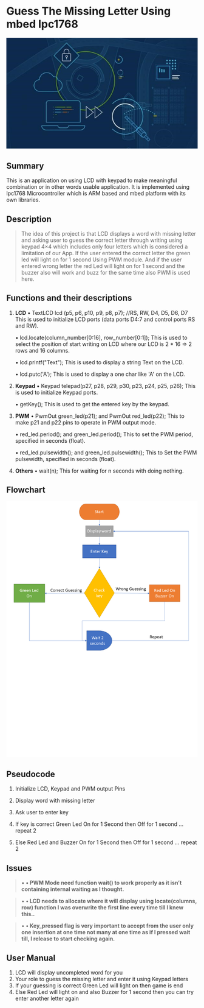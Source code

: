 # Guess The Missing Letter Using mbed lpc1768
![alt text](https://github.com/MohamedOsamaAhmed/Guess-The-Missing-Letter-Using-mbed-lpc1768/blob/main/logo.jpg?raw=true)

## Summary 
This is an application on using LCD with keypad to make meaningful combination or in other words usable application. It is implemented using lpc1768 Microcontroller which is ARM based and mbed platform with its own libraries.

## Description
>The idea of this project is that LCD displays a word with missing letter and asking user to guess the correct letter through writing using keypad 4×4 which includes only four letters which is considered a limitation of our App. If the user entered the correct letter the green led will light on for 1 second Using PWM module. And if the user entered wrong letter the red Led will light on for 1 second and the buzzer also will work and buzz for the same time also PWM is used here.


## Functions and their descriptions
1. **LCD**
•	TextLCD lcd (p5, p6, p10, p9, p8, p7); //RS, RW, D4, D5, D6, D7
This is used to initialize LCD ports (data ports D4:7 and control ports RS and RW).

    •	lcd.locate(column_number[0:16], row_number[0:1]);
This is used to select the position of start writing on LCD where our LCD is 2 * 16 => 2 rows and 16 columns. 

    •	lcd.printf("Text");
    This is used to display a string Text on the LCD.

    •	lcd.putc('A');
    This is used to display a one char like 'A' on the LCD.



2. **Keypad**
•	Keypad telepad(p27, p28, p29, p30, p23, p24, p25, p26);
This is used to initialize Keypad ports.

    •	getKey();
    This is used to get the entered key by the keypad.



3. **PWM**
•	PwmOut green_led(p21); and PwmOut red_led(p22);
This to make p21 and p22 pins to operate in PWM output mode.

    •	red_led.period(); and green_led.period();
    This to set the PWM period, specified in seconds (float).

    •	red_led.pulsewidth(); and green_led.pulsewidth();
    This to Set the PWM pulsewidth, specified in seconds (float).
    
4. **Others**
    •	wait(n);
    This for waiting for n seconds with doing nothing. 
	

## Flowchart
![alt text](https://github.com/MohamedOsamaAhmed/Guess-The-Missing-Letter-Using-mbed-lpc1768/blob/main/Flowchart.png?raw=true)


## Pseudocode

1.	Initialize LCD, Keypad and PWM output Pins
2.	Display word with missing letter
3.	Ask user to enter key
4.	If key is correct
    Green Led On for 1 Second then Off for 1 second ... repeat 2

5.	Else
    Red Led and Buzzer On for 1 Second then Off for 1 second ... repeat 2


## Issues
  > • 	**•	PWM Mode need function wait() to work properly as it isn’t containing internal waiting           as I thought.** 
  
  > •	**•	LCD needs to allocate where it will display using locate(columns, row) function I was           overwrite the first line every time till I knew this..**
   
  > •	**•	Key_pressed flag is very important to accept from the user only one insertion at one          time not many at one time as if I pressed wait till, I release to start checking again.** 

## User Manual

1.	LCD will display uncompleted word for you 
2.	Your role to guess the missing letter and enter it using Keypad letters
3.	If your guessing is correct Green Led will light on then game is end
4.	Else Red Led will light on and also Buzzer for 1 second then you can try enter another letter again 





